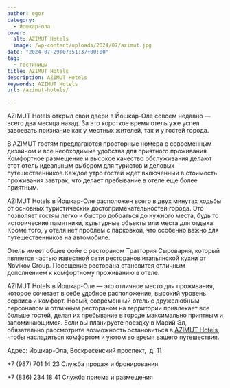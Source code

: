 ```yaml
---
author: egor
category:
  - йошкар-ола
cover:
  alt: AZIMUT Hotels
  image: /wp-content/uploads/2024/07/azimut.jpg
date: "2024-07-29T07:51:37+00:00"
tag:
  - гостиницы
title: AZIMUT Hotels
description: AZIMUT Hotels
keywords: AZIMUT Hotels
url: /azimut-hotels/

---
```

AZIMUT Hotels открыл свои двери в Йошкар-Оле совсем недавно — всего два месяца назад. За это короткое время отель уже успел завоевать признание как у местных жителей, так и у гостей города.

В AZIMUT гостям предлагаются просторные номера с современным дизайном и все необходимые удобства для приятного проживания. Комфортное размещение и высокое качество обслуживания делают этот отель идеальным выбором для туристов и деловых путешественников.Каждое утро гостей ждет включенный в стоимость проживания завтрак, что делает пребывание в отеле еще более приятным.

AZIMUT Hotels в Йошкар-Оле расположен всего в двух минутах ходьбы от основных туристических достопримечательностей города. Это позволяет гостям легко и быстро добраться до нужного места, будь то исторические памятники, культурные объекты или места для отдыха. Кроме того, у отеля нет проблем с парковкой, что особенно важно для путешественников на автомобиле.

Отель имеет общее фойе с рестораном Траттория Сыроварня, который является частью известной сети ресторанов итальянской кухни от Novikov Group. Посещение ресторана становится отличным дополнением к комфортному проживанию в отеле.

AZIMUT Hotels в Йошкар-Оле — это отличное место для проживания, которое сочетает в себе удобное расположение, высокий уровень сервиса и комфорт. Новый, современный отель с дружелюбным персоналом и отличным рестораном на территории привлекает все больше гостей, делая их пребывание в городе максимально приятным и запоминающимся. Если вы планируете поездку в Марий Эл, обязательно рассмотрите возможность остановиться в [AZIMUT Hotels](https://azimuthotels.com/ru/yoshkar-ola/azimut-hotel-yoshkar-ola), чтобы насладиться комфортом и уютом во время вашего путешествия.

Адрес: Йошкар-Ола, Воскресенский проспект,  д. 11

+7 (987) 701 14 23 Служба продаж и бронирования

+7 (836) 234 18 41 Служба приема и размещения
